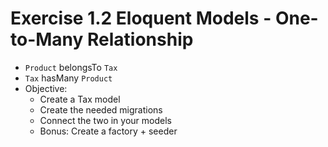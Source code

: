 # Exercise 1.2 Eloquent Models - One-to-Many Relationship

- `Product` belongsTo `Tax`
- `Tax` hasMany `Product`
- Objective:
  - Create a Tax model
  - Create the needed migrations
  - Connect the two in your models
  - Bonus: Create a factory + seeder
